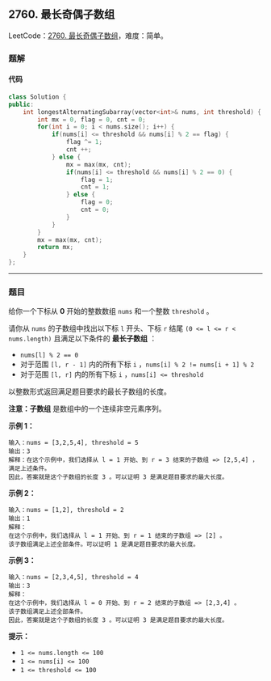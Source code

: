 ## 2760. 最长奇偶子数组

LeetCode：[2760. 最长奇偶子数组](https://leetcode.cn/problems/longest-even-odd-subarray-with-threshold/)，难度：简单。

### 题解

#### 代码

```c++
class Solution {
public:
    int longestAlternatingSubarray(vector<int>& nums, int threshold) {
        int mx = 0, flag = 0, cnt = 0;
        for(int i = 0; i < nums.size(); i++) {
            if(nums[i] <= threshold && nums[i] % 2 == flag) {
                flag ^= 1;
                cnt ++;
            } else {
                mx = max(mx, cnt);
                if(nums[i] <= threshold && nums[i] % 2 == 0) {
                    flag = 1;
                    cnt = 1;
                } else {
                    flag = 0;
                    cnt = 0;
                }
            }
        }
        mx = max(mx, cnt);
        return mx;
    }
};
```



---



### 题目

给你一个下标从 **0** 开始的整数数组 `nums` 和一个整数 `threshold` 。

请你从 `nums` 的子数组中找出以下标 `l` 开头、下标 `r` 结尾 `(0 <= l <= r < nums.length)` 且满足以下条件的 **最长子数组** ：

- `nums[l] % 2 == 0`
- 对于范围 `[l, r - 1]` 内的所有下标 `i` ，`nums[i] % 2 != nums[i + 1] % 2`
- 对于范围 `[l, r]` 内的所有下标 `i` ，`nums[i] <= threshold`

以整数形式返回满足题目要求的最长子数组的长度。

**注意：子数组** 是数组中的一个连续非空元素序列。

 

**示例 1：**

```
输入：nums = [3,2,5,4], threshold = 5
输出：3
解释：在这个示例中，我们选择从 l = 1 开始、到 r = 3 结束的子数组 => [2,5,4] ，满足上述条件。
因此，答案就是这个子数组的长度 3 。可以证明 3 是满足题目要求的最大长度。
```

**示例 2：**

```
输入：nums = [1,2], threshold = 2
输出：1
解释：
在这个示例中，我们选择从 l = 1 开始、到 r = 1 结束的子数组 => [2] 。
该子数组满足上述全部条件。可以证明 1 是满足题目要求的最大长度。
```

**示例 3：**

```
输入：nums = [2,3,4,5], threshold = 4
输出：3
解释：
在这个示例中，我们选择从 l = 0 开始、到 r = 2 结束的子数组 => [2,3,4] 。 
该子数组满足上述全部条件。
因此，答案就是这个子数组的长度 3 。可以证明 3 是满足题目要求的最大长度。
```

 

**提示：**

- `1 <= nums.length <= 100 `
- `1 <= nums[i] <= 100 `
- `1 <= threshold <= 100`


